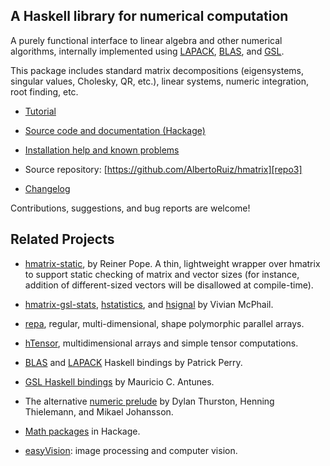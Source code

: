 A Haskell library for numerical computation
-------------------------------------------

A purely functional interface to linear algebra and other numerical algorithms, internally implemented using [LAPACK][lapack], [BLAS][blas], and [GSL][gsl].

This package includes standard matrix decompositions (eigensystems, singular values, Cholesky, QR, etc.), linear systems, numeric integration, root finding, etc.

- [Tutorial][tutorial]

- [Source code and documentation (Hackage)][source]

- [Installation help and known problems][Installation3]

- Source repository: [https://github.com/AlbertoRuiz/hmatrix][repo3]

- [Changelog][changes3]

Contributions, suggestions, and bug reports are welcome!

Related Projects
----------------

- [hmatrix-static][hmatrix-static], by Reiner Pope.
  A thin, lightweight wrapper over hmatrix to
  support static checking of matrix and vector sizes (for instance, addition
  of different-sized vectors will be disallowed at compile-time).

- [hmatrix-gsl-stats][hmatrix-gsl-stats], [hstatistics][hstatistics],
  and [hsignal][hsignal] by Vivian McPhail.

- [repa][repa], regular, multi-dimensional, shape polymorphic parallel arrays.

- [hTensor][hTensor], multidimensional arrays and simple tensor computations.

- [BLAS][pBLAS] and [LAPACK][pLAPACK] Haskell bindings by Patrick Perry.

- [GSL Haskell bindings][aGSL] by Mauricio C. Antunes.

- The alternative [numeric prelude][nprelude] by Dylan Thurston, Henning Thielemann,
  and Mikael Johansson.

- [Math packages][mathHack] in Hackage.

- [easyVision][easyVision]: image processing and computer vision.


[lapack]: http://www.netlib.org/lapack/
[blas]: http://www.netlib.org/blas/
[gsl]: http://www.gnu.org/software/gsl/

[source]: http://hackage.haskell.org/package/hmatrix
[tutorial]: http://dis.um.es/profesores/alberto/material/hmatrix.pdf
[installation]: http://code.haskell.org/hmatrix/install.html
[installation2]: http://perception.inf.um.es/hmatrix/install.html
[installation3]: https://github.com/AlbertoRuiz/hmatrix/blob/master/INSTALL.md
[repo]: http://perception.inf.um.es/cgi-bin/darcsweb.cgi?r=hmatrix;a=summary
[repo2]: http://patch-tag.com/r/aruiz/hmatrix/
[repo3]: https://github.com/AlbertoRuiz/hmatrix
[changes]: http://code.haskell.org/hmatrix/CHANGES
[changes2]: http://patch-tag.com/r/aruiz/hmatrix/snapshot/current/content/pretty/CHANGES
[changes3]: https://github.com/AlbertoRuiz/hmatrix/blob/master/CHANGES.md
[docum]:http://perception.inf.um.es/hmatrix/doc


[hmatrix-static]: http://hackage.haskell.org/package/hmatrix-static
[hTensor]: https://github.com/AlbertoRuiz/hTensor
[hmatrix-gsl-stats]: http://hackage.haskell.org/package/hmatrix-gsl-stats
[hstatistics]: http://hackage.haskell.org/package/hstatistics
[hsignal]: http://hackage.haskell.org/package/hsignal
[pBLAS]: http://hackage.haskell.org/package/blas
[pLAPACK]: http://github.com/patperry/lapack
[aGSL]: http://hackage.haskell.org/package/bindings-gsl
[nprelude]: http://hackage.haskell.org/package/numeric-prelude
[mathHack]: http://hackage.haskell.org/packages/archive/pkg-list.html#cat:math
[easyVision]: https://github.com/AlbertoRuiz/easyVision

[repa]: http://hackage.haskell.org/package/repa

